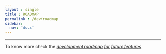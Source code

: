 ```yaml
---
layout : single 
title : ROADMAP
permalink : /dev/roadmap
sidebar:
  nav: "docs"
---
```


-----

To know more check the *[development roadmap for future features](https://github.com/co-demos/apiviz-frontend/projects/1)*
